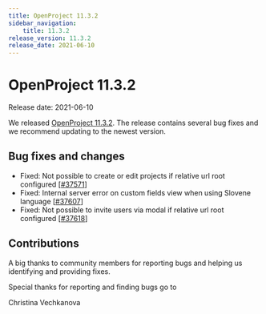 ```yaml
---
title: OpenProject 11.3.2
sidebar_navigation:
    title: 11.3.2
release_version: 11.3.2
release_date: 2021-06-10
---
```


# OpenProject 11.3.2

Release date: 2021-06-10

We released [OpenProject 11.3.2](https://community.openproject.org/versions/1480).
The release contains several bug fixes and we recommend updating to the newest version.

<!--more-->
## Bug fixes and changes

- Fixed: Not possible to create or edit projects if relative url root configured \[[#37571](https://community.openproject.org/wp/37571)\]
- Fixed: Internal server error on custom fields view when using Slovene language \[[#37607](https://community.openproject.org/wp/37607)\]
- Fixed: Not possible to invite users via modal if relative url root configured \[[#37618](https://community.openproject.org/wp/37618)\]

## Contributions
A big thanks to community members for reporting bugs and helping us identifying and providing fixes.

Special thanks for reporting and finding bugs go to

Christina Vechkanova
